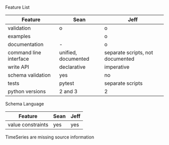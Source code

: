 Feature List

| Feature | Sean | Jeff |
| ---- | ---- | ---- |
| validation | o | o |
| examples |   | o |
| documentation | - | o |
| command line interface | unified, documented | separate scripts, not documented | 
| write API | declarative | imperative |
| schema validation | yes | no |
| tests | pytest | separate scripts |
| python versions | 2 and 3 | 2 |


Schema Language

| Feature | Sean | Jeff |
| ---- | ---- | ---- |
| value constraints | yes | yes |


TimeSeries are missing source information
